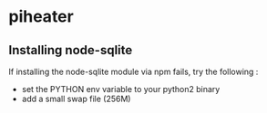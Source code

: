 # piheater
## Installing node-sqlite
If installing the node-sqlite module via npm fails, try the following :

- set the PYTHON env variable to your python2 binary
- add a small swap file (256M)
